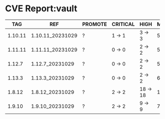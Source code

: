 # CVE Report:vault
|   TAG   |       REF        | PROMOTE | CRITICAL |   HIGH   |  MEDIUM  |  LOW   | UNKNOWN |
|---------|------------------|---------|----------|----------|----------|--------|---------|
| 1.10.11 | 1.10.11_20231029 | ?       | 1 -> 1   | 3 -> 3   | 5 -> 5   | 1 -> 1 | 0 -> 0  |
| 1.11.11 | 1.11.11_20231029 | ?       | 0 -> 0   | 2 -> 2   | 5 -> 3   | 0 -> 0 | 0 -> 0  |
| 1.12.7  | 1.12.7_20231029  | ?       | 0 -> 0   | 2 -> 2   | 5 -> 3   | 0 -> 0 | 0 -> 0  |
| 1.13.3  | 1.13.3_20231029  | ?       | 0 -> 0   | 2 -> 2   | 6 -> 4   | 0 -> 0 | 0 -> 0  |
| 1.8.12  | 1.8.12_20231029  | ?       | 2 -> 2   | 18 -> 18 | 12 -> 12 | 1 -> 1 | 0 -> 0  |
| 1.9.10  | 1.9.10_20231029  | ?       | 2 -> 2   | 9 -> 9   | 7 -> 7   | 1 -> 1 | 0 -> 0  |
